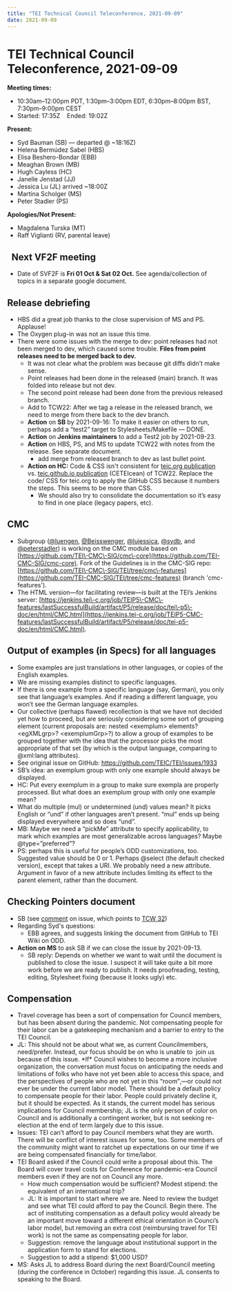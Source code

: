 ```yaml
---
title: "TEI Technical Council Teleconference, 2021-09-09"
date: 2021-09-09
---
```

# TEI Technical Council Teleconference, 2021-09-09
**Meeting times:** 


* 10:30am–12:00pm PDT, 1:30pm–3:00pm EDT, 6:30pm–8:00pm BST, 7:30pm–9:00pm CEST
* Started: 17:35Z    Ended: 19:02Z


**Present:**
* Syd Bauman (SB) — departed @ \~18:16Z)
* Helena Bermúdez Sabel (HBS)
* Elisa Beshero\-Bondar (EBB)
* Meaghan Brown (MB)
* Hugh Cayless (HC)
* Janelle Jenstad (JJ)
* Jessica Lu (JL) arrived \~18:00Z
* Martina Scholger (MS)
* Peter Stadler (PS)


**Apologies/Not Present:**
* Magdalena Turska (MT)
* Raff Viglianti (RV, parental leave)


 
Next VF2F meeting
-----------------


* Date of SVF2F is **Fri 01 Oct \& Sat 02 Oct.** See agenda/collection of topics in a separate google document.


Release debriefing
------------------


* HBS did a great job thanks to the close supervision of MS and PS. Applause!
* The Oxygen plug\-in was not an issue this time.
* There were some issues with the merge to dev: point releases had not been merged to dev, which caused some trouble. **Files from point releases need to be merged back to dev.**
	+ It was not clear what the problem was because git diffs didn’t make sense.
	+ Point releases had been done in the released (main) branch. It was folded into release but not dev.
	+ The second point release had been done from the previous released branch.
	+ Add to TCW22: After we tag a release in the released branch, we need to merge from there back to the dev branch.
	+ **Action** on **SB** by 2021\-09\-16: To make it easier on others to run, perhaps add a “test2” target to Stylesheets/Makefile — DONE.
	+ **Action** on **Jenkins maintainers** to add a Test2 job by 2021\-09\-23\.
	+ **Action** on HBS, PS, and MS to update TCW22 with notes from the release. See separate document.
		- add merge from released branch to dev as last bullet point.
	+ **Action on HC:** Code \& CSS isn't consistent for [teic.org publication](https://tei-c.org/Activities/Council/Working/tcw22/) vs. [teic.github.io publication](http://teic.github.io/TCW/tcw22.html) (CETEIcean) of TCW22\. Replace the code/ CSS for teic.org to apply the GitHub CSS because it numbers the steps. This seems to be more than CSS.
		- We should also try to consolidate the documentation so it’s easy to find in one place (legacy papers, etc).


CMC
---


* Subgroup ([@luengen](https://github.com/luengen), [@Beisswenger](https://github.com/Beisswenger), [@lujessica](https://github.com/lujessica), [@sydb](https://github.com/sydb), and [@peterstadler](https://github.com/peterstadler)) is working on the CMC module based on [https://github.com/TEI\-CMC\-SIG/cmc\-core](https://github.com/TEI-CMC-SIG/cmc-core). Fork of the Guidelines is in the CMC\-SIG repo: [https://github.com/TEI\-CMC\-SIG/TEI/tree/cmc\-features](https://github.com/TEI-CMC-SIG/TEI/tree/cmc-features) (branch 'cmc\-features').
* The HTML version—for facilitating review—is built at the TEI’s Jenkins server: [https://jenkins.tei\-c.org/job/TEIP5\-CMC\-features/lastSuccessfulBuild/artifact/P5/release/doc/tei\-p5\-doc/en/html/CMC.html](https://jenkins.tei-c.org/job/TEIP5-CMC-features/lastSuccessfulBuild/artifact/P5/release/doc/tei-p5-doc/en/html/CMC.html).


Output of examples (in Specs) for all languages
-----------------------------------------------


* Some examples are just translations in other languages, or copies of the English examples.
* We are missing examples distinct to specific languages.
* If there is one example from a specific language (say, German), you only see that language’s examples. And if reading a different language, you won’t see the German language examples.
* Our collective (perhaps flawed) recollection is that we have not decided yet how to proceed, but are seriously considering some sort of grouping element (current proposals are: nested \<exemplum\> elements? \<egXMLgrp\>? \<exemplumGrp\>?) to allow a group of examples to be grouped together with the idea that the processor picks the most appropriate of that set (by which is the output language, comparing to @xml:lang attributes).
* See original issue on GitHub: <https://github.com/TEIC/TEI/issues/1933>
* SB’s idea: an exemplum group with only one example should always be displayed.
* HC: Put every exemplum in a group to make sure exempla are properly processed. But what does an exemplum group with only one example mean?
* What do multiple (mul) or undetermined (und) values mean? It picks English or “und” if other languages aren’t present. “mul” ends up being displayed everywhere and so does “und”.
* MB: Maybe we need a “pickMe” attribute to specify applicability, to mark which examples are most generalizable across languages? Maybe @type\=”preferred”?
* PS: perhaps this is useful for people’s ODD customizations, too. Suggested value should be 0 or 1\. Perhaps @select (the default checked version), except that takes a URI. We probably need a new attribute. Argument in favor of a new attribute includes limiting its effect to the parent element, rather than the document.


Checking Pointers document
--------------------------


* SB (see [comment](https://github.com/TEIC/TEI/issues/1675#issuecomment-895225895) on issue, which points to [TCW 32](https://github.com/TEIC/Documentation/blob/master/TCW/tcw32.xml))
* Regarding Syd's questions:
	+ EBB agrees, and suggests linking the document from GitHub to TEI Wiki on ODD.
* **Action on MS** to ask SB if we can close the issue by 2021\-09\-13\.
	+ SB reply: Depends on whether we want to wait until the document is published to close the issue. I suspect it will take quite a bit more work before we are ready to publish. It needs proofreading, testing, editing, Stylesheet fixing (because it looks ugly) etc.


Compensation
------------


* Travel coverage has been a sort of compensation for Council members, but has been absent during the pandemic. Not compensating people for their labor can be a gatekeeping mechanism and a barrier to entry to the TEI Council.
* JL: This should not be about what we, as current Councilmembers, need/prefer. Instead, our focus should be on who is unable to  join us because of this issue. \*If\* Council wishes to become a more inclusive organization, the conversation must focus on anticipating the needs and limitations of folks who have not yet been able to access this space, and the perspectives of people who are not yet in this “room”‚—or could not ever be under the current labor model. There should be a default policy to compensate people for their labor. People could privately decline it, but it should be expected. As it stands, the current model has serious implications for Council membership; JL is the only person of color on Council and is additionally a contingent worker, but is not seeking re\-election at the end of term largely due to this issue.
* Issues: TEI can’t afford to pay Council members what they are worth. There will be conflict of interest issues for some, too. Some members of the community might want to ratchet up expectations on our time if we are being compensated financially for time/labor.
* TEI Board asked if the Council could write a proposal about this. The Board will cover travel costs for Conference for pandemic\-era Council members even if they are not on Council any more.
	+ How much compensation would be sufficient? Modest stipend: the equivalent of an international trip?
	+ JL: It is important to start where we are. Need to review the budget and see what TEI could afford to pay the Council. Begin there. The act of instituting compensation as a default policy would already be an important move toward a different ethical orientation in Counci’s labor model, but removing an extra cost (reimbursing travel for TEI work) is not the same as compensating people for labor.
	+ Suggestion: remove the language about institutional support in the application form to stand for elections.
	+ Suggestion to add a stipend: $1,000 USD?
* MS: Asks JL to address Board during the next Board/Council meeting (during the conference in October) regarding this issue. JL consents to speaking to the Board.


 